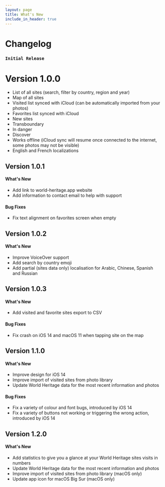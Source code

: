 ```yaml
---
layout: page
title: What's New
include_in_header: true
---
```


# Changelog

### `Initial Release`
# **Version 1.0.0**
- List of all sites (search, filter by country, region and year)
- Map of all sites
- Visited list synced with iCloud (can be automatically imported from your photos)
- Favorites list synced with iCloud
- New sites
- Transboundary
- In danger
- Discover
- Works offline (iCloud sync will resume once connected to the internet, some photos may not be visible)
- English and French localizations

## **Version 1.0.1**

#### What's New
- Add link to world-heritage.app website
- Add information to contact email to help with support

#### Bug Fixes
- Fix text alignment on favorites screen when empty

## **Version 1.0.2**

#### What's New
- Improve VoiceOver support
- Add search by country emoji
- Add partial (sites data only) localisation for Arabic, Chinese, Spanish and Russian

## **Version 1.0.3**

#### What's New
- Add visited and favorite sites export to CSV

#### Bug Fixes
- Fix crash on iOS 14 and macOS 11 when tapping site on the map

## **Version 1.1.0**

#### What's New
- Improve design for iOS 14
- Improve import of visited sites from photo library
- Update World Heritage data for the most recent information and photos

#### Bug Fixes
- Fix a variety of colour and font bugs, introduced by iOS 14
- Fix a variety of buttons not working or triggering the wrong action, introduced by iOS 14 

## **Version 1.2.0**

#### What's New
- Add statistics to give you a glance at your World Heritage sites visits in numbers
- Update World Heritage data for the most recent information and photos
- Improve import of visited sites from photo library (macOS only)
- Update app icon for macOS Big Sur (macOS only)
